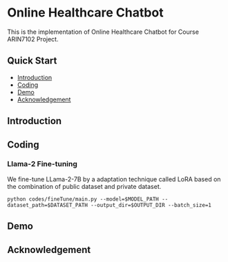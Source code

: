 ﻿# Online Healthcare Chatbot

 This is the implementation of Online Healthcare Chatbot for Course ARIN7102 Project.

 ## Quick Start

- [Introduction](#Introduction)
- [Coding](#Coding)
- [Demo](#Demo)
- [Acknowledgement](#Acknowledgement)
  

## Introduction

## Coding
### Llama-2 Fine-tuning
We fine-tune LLama-2-7B by a adaptation technique called LoRA based on the combination of public dataset and private dataset. 

```
python codes/fineTune/main.py --model=$MODEL_PATH --dataset_path=$DATASET_PATH --output_dir=$OUTPUT_DIR --batch_size=1
```

## Demo

## Acknowledgement
